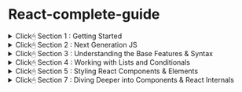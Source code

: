# React-complete-guide

<details>
<summary> Click🖱 Section 1 : Getting Started</summary>

- react 는 html 이 webpage에서 각 components를 따로 분류해서 사용될 수 있게함. 수정, 다시 사용에 간편

- JSX(jsvascript XML) is expand grammar of JS. It's not necessary for react but to utilise advantage of react, JSX is essential

- react.js 는 JSX를 사용할 수 있게 해주는 라이브러리

- JSX로 쓴것을 reactDOM에 으로 HTML에 rendering하면 babel이 ES언어로 변환해서 화면에 나옴.

- JSX에서 html 문법 바깥쪽에는 ()를 써줘야 함.

- 하나의 component는 가장 처음과 마지막이 div로 묶여져 있어야 함.

- 싱글페이지 : 페이스북(React was created by Jordan Walke, at Facebook) / 멀티페이지 : 다른 url, 다른 페이지로 이동

</details>

<details>
<summary> Click🖱 Section 2 : Next Generation JS</summary>

- let, const

- Arrow Functions (No more issues with the this keyword)

      	const multiply = number => number * 2; (We can make short like this)

- Exports & Imports (Modules)

      	export default person → import **person** from './person.js'  OR  import prs from './person.js'

      	**I can choose the name person**

      	export const clean = () => {...} → import {clean} from './utility.js'

      	export const baseData = 10; → import {baseData} from './utility.js'

      	**Name is defined by export**

- Classes, Properties and Methods

- Spread(...) : Used to split up array elements OR object properties

- Rest(...) : Used to merge a list of function arguments into an array

- Destructuring : Easily extract array elements or object properties and store them in variables.

- Array Destructuring, Object Destructuring

- Reference and Primitive Types Refresher

      	const secondPerson = {...person}; 하면 포인터를 참조하는게 아니고 값 자체를 가져오는 것임

</details>

<details>
<summary> Click🖱 Section 3 : Understanding the Base Features & Syntax</summary>

- To use JSX,

      	import React from "react";

- To use class ... extends Component

      	import {Component} from "react";

- Components are the **core building block of React apps**

When creating components, have choice between **Functional components**, **class-based components**

    const cmp = () => { return <div>some JSX </div> }

    class Cmp extends Component { render () { return <div>some JSX </div>} }

- Understanding the "children" Prop

- Props : Allow you to pass data from a parent (wrapping) component to a child (embedded) component.

- State : While props allow you to pass data down the component tree, state is used to change the component. Changes to state also trigger an UI update.

</details>

<details>
<summary> Click🖱 Section 4 : Working with Lists and Conditionals</summary>

- If an empty string ("") is used as the separator, the string is split between each character

        deleteCharHandler = (index) => {
        const inputChar = this.state.userInput.split(""); //make string into array
        inputChar.splice(index, 1);
        const updated = inputChar.join("");
        this.setState({ userInput: updated });
        };

</details>

<details>
<summary> Click🖱 Section 5 : Styling React Components & Elements</summary>

- join(' ') method : ['red','bold'] into "red bold" string

- radium : Radium is popular package for react which allows us to use inline styles with seudo selectors and media queries.

- Inside of styled-components, using normal CSS

- CSS Modules are relatively new concept. With CSS modules, you can write normal CSS code and make sure, that it only applies to a given component.
  It will simply automatically generate unique CSS class names for you. And by importing a JS object and assigning classes from there, you use these dynamically generated, unique names. So the imported JS object simply exposes some properties which hold the generated CSS class names as values.

</details>


<details>
<summary> Click🖱 Section 7 : Diving Deeper into Components & React Internals </summary>

- Stateless and Stateful Components
      Stateful components are keeping track of changing data, while stateless components print out what is given to them via props, or they always render the same thing. Notice the stateless component is written as a function.

      To make stateless components, use function or class

- Class-based vs Functional Components

      class App extends Component{render(return())}
          
          - Access to State, Lifecycle Hooks

      const Button = (props) = > {return()};

          - Access to State (useState())

      ✨Benefits of using functional components in React : easier to read and test, less code

      ✨Use class-based components if you need to manage State or access to Lifecycle Hooks and you don't want to use React Hooks!

- Component Lifecycle

- ComponentDidMount() : It is called once in the component life cycle and it signals that the component and all its sub-component have rendered properly.

- 읽어보면 이해에 좋은 포스트 : https://jaeyeophan.github.io/2018/01/02/React-tips-for-beginners/
https://velog.io/@kyusung/%EB%A6%AC%EC%95%A1%ED%8A%B8-%EA%B5%90%EA%B3%BC%EC%84%9C-%EC%BB%B4%ED%8F%AC%EB%84%8C%ED%8A%B8%EC%99%80-%EB%9D%BC%EC%9D%B4%ED%94%84%EC%82%AC%EC%9D%B4%ED%81%B4-%EC%9D%B4%EB%B2%A4%ED%8A%B8


</details>

